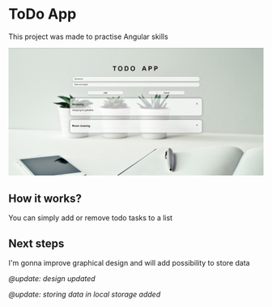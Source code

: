 # ToDo App

This project was made to practise Angular skills

![Screenshot](https://github.com/wojciechstylok/todoapp/blob/master/screen.jpg?raw=true)

## How it works?

You can simply add or remove todo tasks to a list

## Next steps

I'm gonna improve graphical design and will add possibility to store data

*@update: design updated*

*@update: storing data in local storage added*
